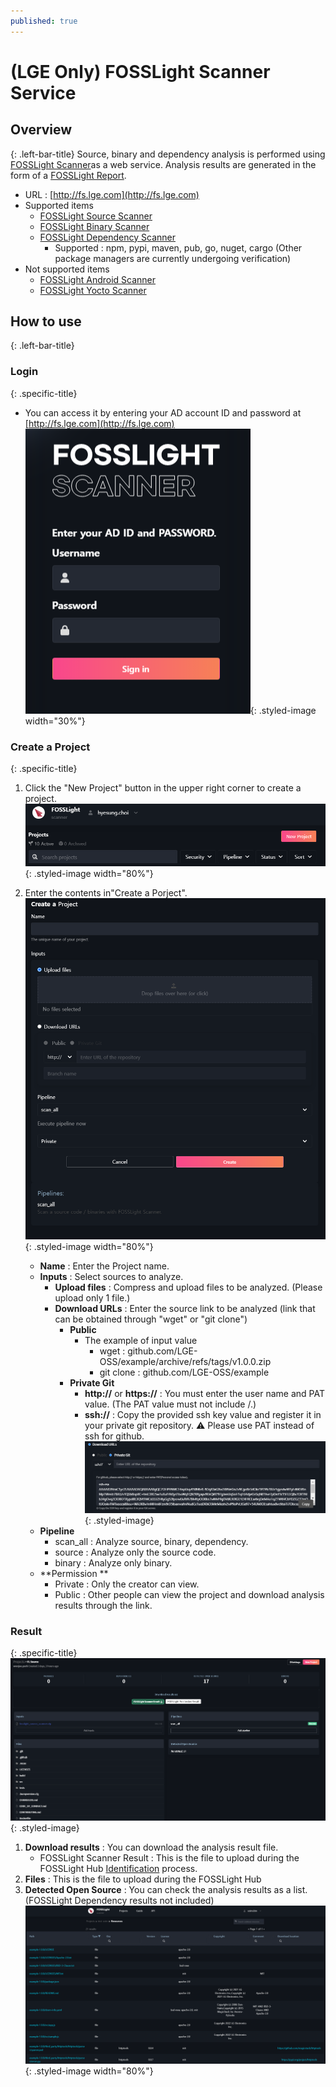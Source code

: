 ```yaml
---
published: true
---
```


# (LGE Only) FOSSLight Scanner Service 

## Overview
{: .left-bar-title}
Source, binary and dependency analysis is performed using [FOSSLight Scanner](https://fosslight.org/fosslight-guide/scanner/)as a web service. Analysis results are generated in the form of a [FOSSLight Report](https://fosslight.org/hub-guide/learn/2_fosslight_report.html).    
- URL : [http://fs.lge.com](http://fs.lge.com)
- Supported items
    - [FOSSLight Source Scanner](https://fosslight.org/fosslight-guide/scanner/2_source.html)
    - [FOSSLight Binary Scanner](https://fosslight.org/fosslight-guide/scanner/4_binary.html)
    - [FOSSLight Dependency Scanner](https://4000-hyesung-choi-fosslightorg.bee0.lge.com/scanner/3_dependency.html)
        - Supported : npm, pypi, maven, pub, go, nuget, cargo 
          (Other package managers are currently undergoing verification)  
- Not supported items
    - [FOSSLight Android Scanner](https://4000-hyesung-choi-fosslightorg.bee0.lge.com/scanner/6_android.html)
    - [FOSSLight Yocto Scanner](https://4000-hyesung-choi-fosslightorg.bee0.lge.com/scanner/5_yocto.html)


## How to use
{: .left-bar-title}

### Login
{: .specific-title}
- You can access it by entering your AD account ID and password at [http://fs.lge.com](http://fs.lge.com)
![log-in](images/7_fl_ss_login.png){: .styled-image width="30%"}  

### Create a Project 
{: .specific-title} 
1. Click the "New Project" button in the upper right corner to create a project. 
![New Project](images/7_fl_ss_newproject.png){: .styled-image width="80%"}  

2. Enter the contents in"Create a Porject".
![Creat a Project](images/7_fl_ss_create_project.png){: .styled-image width="80%"}
    - **Name** : Enter the Project name.
    - **Inputs** : Select sources to analyze.
        - **Upload files** : Compress and upload files to be analyzed. (Please upload only 1 file.)  
        - **Download URLs** :  Enter the source link to be analyzed (link that can be obtained through "wget" or "git clone")    
            - **Public** 
                - The example of input value
                    - wget : github.com/LGE-OSS/example/archive/refs/tags/v1.0.0.zip
                    - git clone : github.com/LGE-OSS/example
            - **Private Git** 
                - **http://** or **https://** : You must enter the user name and PAT value. (The PAT value must not include /.)  
                - **ssh://** : Copy the provided ssh key value and register it in your private git repository. ⚠️ Please use PAT instead of ssh for github.    
                ![ssh](images/7_fl_ss_ssh.png){: .styled-image}  
    - **Pipeline**
        - scan_all : Analyze source, binary, dependency.
        - source : Analyze only the source code.
        - binary : Analyze only binary. 
    - **Permission **
        - Private : Only the creator can view.
        - Public : Other people can view the project and download analysis results through the link.


### Result
{: .specific-title} 
![analysis_result](images/7_fl_ss_analysis_result.png){: .styled-image}
1. **Download results** : You can download the analysis result file.
    - FOSSLight Scanner Result :  This is the file to upload during the FOSSLight Hub [Identification](https://fosslight.org/hub-guide/tutorial/1_project/2_Identification/) process.
2. **Files** :  This is the file to upload during the FOSSLight Hub
3. **Detected Open Source** : You can check the analysis results as a list. (FOSSLight Dependency results not included)  
![detected_opensource](images/7_fl_ss_detected_opensource.png){: .styled-image width="80%"}  
